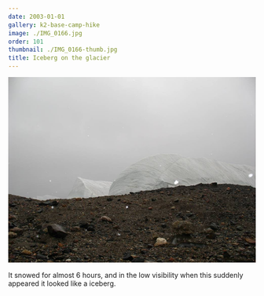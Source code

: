 ```yaml
---
date: 2003-01-01
gallery: k2-base-camp-hike
image: ./IMG_0166.jpg
order: 101
thumbnail: ./IMG_0166-thumb.jpg
title: Iceberg on the glacier
---
```


![Iceberg on the glacier](./IMG_0166.jpg)

It snowed for almost 6 hours, and in the low visibility when this suddenly appeared it looked like a iceberg.